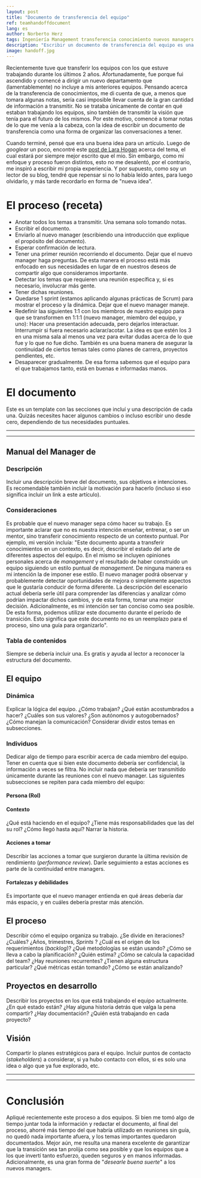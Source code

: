 ```yaml
---
layout: post
title: "Documento de transferencia del equipo"
ref: teamhandoffdocument
lang: es
author: Norberto Herz
tags: Ingeniería Management transferencia conocimiento nuevos managers
description: "Escribir un documento de transferencia del equipo es una gran manera de asegurarte que tu equipo quede en buenas e informadas manos. Y al mismo tiempo, probablemente sea la mejor manera de decir \"buena suerte\" a los nuevos managers"
image: handoff.jpg
---
```


Recientemente tuve que transferir los equipos con los que estuve trabajando durante los últimos 2 años. Afortunadamente, fue porque fui ascendido y comencé a dirigir un nuevo departamento que (lamentablemente) no incluye a mis anteriores equipos. Pensando acerca de la transferencia de conocimientos, me di cuenta de que, a menos que tomara algunas notas, sería casi imposible llevar cuenta de la gran cantidad de información a transmitir. No se trataba únicamente de contar en qué estaban trabajando los equipos, sino también de transmitir la visión que tenía para el futuro de los mismos. Por este motivo, comencé a tomar notas de lo que me venía a la cabeza, con la idea de escribir un documento de transferencia como una forma de organizar las conversaciones a tener.

Cuando terminé, pensé que era una buena idea para un artículo. Luego de *googlear* un poco, encontré este [post de Lara Hogan](https://larahogan.me/blog/manager-handoffs/) acerca del tema, el cual estará por siempre mejor escrito que el mio. Sin embargo, como mi enfoque y proceso fueron distintos, esto no me desalentó, por el contrario, me inspiró a escribir mi propia experiencia. Y por supuesto, como soy un lector de su blog, tendré que repensar si no lo había leído antes, para luego olvidarlo, y más tarde recordarlo en forma de "nueva idea".


# El proceso (receta)

- Anotar todos los temas a transmitir. Una semana solo tomando notas.
- Escribir el documento.
- Enviarlo al nuevo manager (escribiendo una introducción que explique el propósito del documento).
- Esperar confirmación de lectura.
- Tener una primer reunión recorriendo el documento. Dejar que el nuevo manager haga preguntas. De esta manera el proceso está más enfocado en sus necesidades en lugar de en nuestros deseos de compartir algo que consideramos importante.
- Detectar los temas que requieren una reunión específica y, si es necesario, involucrar más gente.
- Tener dichas reuniones.
- Quedarse 1 sprint (estamos aplicando algunas prácticas de Scrum) para mostrar el proceso y la dinámica. Dejar que el nuevo manager maneje.
- Redefinir laa siguientes 1:1 con los miembros de nuestro equipo para que se transformen en 1:1:1 (nuevo manager, miembro del equipo, y uno): Hacer una presentación adecuada, pero dejarlos interactuar. Interrumpir si fuera necesario aclarar/acotar. La idea es que estén los 3 en una misma sala al menos una vez para evitar dudas acerca de lo que fue y lo que no fue dicho. También es una buena manera de asegurar la continuidad de ciertos temas tales como planes de carrera, proyectos pendientes, etc.
- Desaparecer gradualmente. De esa forma sabemos que el equipo para el que trabajamos tanto, está en buenas e informadas manos.

# El documento

Este es un template con las secciones que incluí y una descripción de cada una. Quizás necesites hacer algunos cambios o incluso escribir uno desde cero, dependiendo de tus necesidades puntuales.

--------------------------------------------------------------------
--------------------------------------------------------------------

## Manual del Manager de <Team>

### Descripción

Incluir una descripción breve del documento, sus objetivos e intenciones. Es recomendable también incluir la motivación para hacerlo (incluso si eso significa incluir un link a este artículo).

### Consideraciones

Es probable que el nuevo manager sepa cómo hacer su trabajo. Es importante aclarar que no es nuestra intención enseñar, entrenar, o ser un mentor, sino transferir conocimiento respecto de un contexto puntual. Por ejemplo, mi versión incluía: "Este documento apunta a transferir conocimientos en un contexto, es decir, describir el estado del arte de diferentes aspectos del equipo. En el mismo se incluyen opiniones personales acerca de *management* y el resultado de haber construido un equipo siguiendo un estilo puntual de *management*. De ninguna manera es mi intención la de imponer ese estilo. El nuevo manager podrá observar y probablemente detectar oportunidades de mejora o simplemente aspectos que le gustaría conducir de forma diferente. La descripción del escenario actual debería serle útil para comprender las diferencias y analizar cómo podrían impactar dichos cambios, y de esta forma, tomar una mejor decisión.
Adicionalmente, es mi intención ser tan conciso como sea posible. De esta forma, podemos utilizar este documento durante el período de transición. Esto significa que este documento no es un reemplazo para el proceso, sino una guía para organizarlo".



### Tabla de contenidos
Siempre se debería incluir una. Es gratis y ayuda al lector a reconocer la estructura del documento.


## El equipo
### Dinámica

Explicar la lógica del equipo. ¿Cómo trabajan? ¿Qué están acostumbrados a hacer? ¿Cuáles son sus valores? ¿Son autónomos y autogobernados? ¿Cómo manejan la comunicación? Considerar dividir estos temas en subsecciones.


### Individuos

Dedicar algo de tiempo para escribir acerca de cada miembro del equipo. Tener en cuenta que si bien este documento debería ser confidencial, la información a veces se filtra. No incluir nada que debería ser transmitido únicamente durante las reuniones con el nuevo manager.
Las siguientes subsecciones se repiten para cada miembro del equipo:

#### Persona (Rol)
#### Contexto

¿Qué está haciendo en el equipo? ¿Tiene más responsabilidades que las del su rol? ¿Cómo llegó hasta aquí? Narrar la historia.

#### Acciones a tomar

Describir las acciones a tomar que surgieron durante la última revisión de rendimiento (*performance review*). Darle seguimiento a estas acciones es parte de la continuidad entre managers.

#### Fortalezas y debilidades

Es importante que el nuevo manager entienda en qué áreas debería dar más espacio, y en cuáles debería prestar más atención.

## El proceso

Describir cómo el equipo organiza su trabajo. ¿Se divide en iteraciones? ¿Cuáles? ¿Años, trimestres, *Sprints* ? ¿Cuál es el origen de los requerimientos (*backlog*)? ¿Qué metodologías se están usando? ¿Cómo se lleva a cabo la planificación? ¿Quién estima? ¿Cómo se calcula la capacidad del team? ¿Hay reuniones recurrentes? ¿Tienen alguna estructura particular? ¿Qué métricas están tomando? ¿Cómo se están analizando?

## Proyectos en desarrollo

Describir los proyectos en los que está trabajando el equipo actualmente. ¿En qué estado están? ¿Hay alguna historia detrás que valga la pena compartir? ¿Hay documentación? ¿Quién está trabajando en cada proyecto?

## Visión

Compartir lo planes estratégicos para el equipo. Incluir puntos de contacto (*stakeholders*) a considerar, si ya hubo contacto con ellos, si es solo una idea o algo que ya fue explorado, etc.

--------------------------------------------------------------------
--------------------------------------------------------------------

# Conclusión

Apliqué recientemente este proceso a dos equipos. Si bien me tomó algo de tiempo juntar toda la información y redactar el documento, al final del proceso, ahorré más tiempo del que habría utilizado en reuniones sin guía, no quedó nada importante afuera, y los temas importantes quedaron documentados. Mejor aún, me resulta una manera excelente de garantizar que la transición sea tan prolija como sea posible y que los equipos que a los que invertí tanto esfuerzo, queden seguros y en manos informadas. Adicionalmente, es una gran forma de "*desearle buena suerte*" a los nuevos managers.
